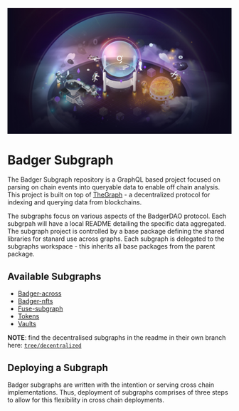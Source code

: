 ![TheGraph Splash Image](./docs/images/thegraph.jpg)
# Badger Subgraph

The Badger Subgraph repository is a GraphQL based project focused on parsing on chain events into queryable data to enable off chain analysis.
This project is built on top of [TheGraph](https://thegraph.com/docs/developer/quick-start) - a decentralized protocol for indexing and querying data from blockchains.

The subgraphs focus on various aspects of the BadgerDAO protocol.
Each subgrpah will have a local README detailing the specific data aggregated.
The subgraph project is controlled by a base package defining the shared libraries for stanard use across graphs.
Each subgraph is delegated to the subgraphs workspace - this inherits all base packages from the parent package.

## Available Subgraphs

- [Badger-across](src/badger-across)
- [Badger-nfts](src/badger-nfts)
- [Fuse-subgraph](src/fuse-subgraph)
- [Tokens](src/tokens)
- [Vaults](src/vaults)

**NOTE**: find the decentralised subgraphs in the readme in their own branch here: [`tree/decentralized`](tree/decentralized)

## Deploying a Subgraph

Badger subgraphs are written with the intention or serving cross chain implementations.
Thus, deployment of subgraphs comprises of three steps to allow for this flexibility in cross chain deployments.
